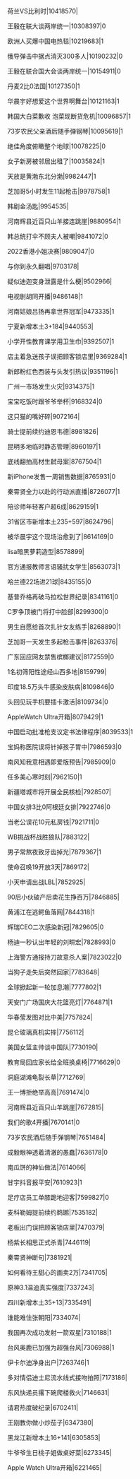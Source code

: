荷兰VS比利时|10418570|

王毅在联大谈两岸统一|10308397|0

欧洲人买爆中国电热毯|10219683|1

俄导弹击中据点消灭300多人|10190232|0

王毅在联合国大会谈两岸统一|10154911|0

丹麦2比0法国|10127350|1

华晨宇好想爱这个世界啊舞台|10121163|1

韩国大白菜歉收 泡菜现断货危机|10096857|1

73岁农民父亲酒后随手弹钢琴|10095619|1

绝佳角度俯瞰整个地球|10078225|0

女子新房被邻居出租了|10035824|1

天放是黄渤东北分渤|9982447|1

芝加哥5小时发生11起枪击|9978758|1

韩剧金汤匙|9954535|

河南辉县近百只山羊接连跳崖|9880954|1

韩总统打伞不顾夫人被嘲|9841072|0

2022香港小姐决赛|9809047|0

与你到永久翻唱|9703178|

疑似迪迦变身泄露是什么梗|9502966|

电视剧胡同开播|9486148|1

河南姑娘吕扬再拿世界冠军|9473335|1

宁夏新增本土3+184|9440553|

小学开性教育课学用卫生巾|9392507|1

店主着急送孩子误把顾客锁店里|9369284|1

新郎粉红色西装与头发引热议|9351196|1

广州一市场发生火灾|9314375|1

宝宝吃饭时跟爷爷举杯|9168324|0

这只猫的嘴好碎|9072164|

骑士提前续约迪恩韦德|8981826|

昆明多地临时静态管理|8960197|1

底线翻拍高材生弑母案|8767504|1

新iPhone发售一周销售数据|8765931|0

秦霄贤全力以赴的行动派直播|8726077|1

陪诊师年轻客户超6成|8629159|1

31省区市新增本土235+597|8624796|

被华晨宇这个现场治愈到了|8614169|0

lisa暗黑萝莉造型|8578899|

官方通报教师言语骚扰女学生|8563073|1

哈兰德22场进21球|8435155|0

基普乔格再破马拉松世界纪录|8341161|0

C罗争顶被门将打中脸部|8299300|0

男生自愿给首次扎针女友练手|8268890|1

芝加哥一天发生多起枪击事件|8263376|

广东回应网友禁售槟榔建议|8172559|0

1名初筛阳性途经山西多地|8159799|

印度18.5万头牛感染皮肤病|8109846|0

头回见玩手机要插卡激活|8109734|0

AppleWatch Ultra开箱|8079429|1

中国启动批准枪支议定书法律程序|8039533|1

宝妈称医院误将针掉孩子胃中|7986593|0

南风知我意相遇即爱版预告|7985909|0

任多美心寒时刻|7962150|1

新疆塔城市将开展全民核检|7928507|

中国女排3比0阿根廷女排|7922746|0

当老公误花10元私房钱|7921711|0

WB挑战杯战胜狼队|7883122|

男子常熬夜致牙齿掉光|7879367|1

使命召唤19开放3天|7869172|

小天申请出战LBL|7852925|

90后小伙破产后卖花生挣百万|7846885|

黄浦江在逃鳄鱼落网|7844318|1

辉瑞CEO二次感染新冠|7829605|0

杨迪一秒认出年轻的刘畊宏|7828993|0

上海警方通报持刀故意杀人案|7823022|0

当狗子走失后突然回家|7783648|

全球掀起新一轮加息潮|7777802|1

天安门广场国庆大花篮亮灯|7764871|1

华春莹发图对比中美|7757824|

昆仑玻璃真机实摔|7756112|

美国女篮主帅谈中国队|7730190|

教育局回应家长给全班换桌椅|7716629|0

洞庭湖滩龟裂长草|7712769|

王一博拒绝举高高|7691474|0

河南辉县近百只山羊跳崖|7672815|

我们的歌4开播|7670141|0

73岁农民酒后随手弹钢琴|7651484|

成毅眼神透着清澈的愚蠢|7636178|0

南瓜饼的神仙做法|7614066|

甘宇抖音报平安|7610923|1

足疗店员工单膝跪地迎客|7599827|0

麦科勒姆提前续约鹈鹕|7535182|

老板出门误把顾客锁店里|7470379|

杨紫长相思正式杀青|7446119|

秦霄贤神断句|7381921|

如何看待王甜心的画卖2万|7341705|

原神3.1温迪真实强度|7337243|

四川新增本土35+13|7335491|

谁能难住张朝阳|7334074|

我国再次成功发射一箭双星|7310188|1

台风奥鹿已加强为超强台风|7306988|1

伊卡尔迪净身出户|7263746|1

多对情侣迪士尼流水线式接吻拍照|7173186|

东风快递员撂下碗爬楼救火|7146631|

请君热度破纪录|6702411|

王刚教你做小炒茄子|6347380|

黑龙江新增本土16+141|6305853|

牛爷爷生日桃子姐做桌好菜|6273345|

Apple Watch Ultra开箱|6221465|

